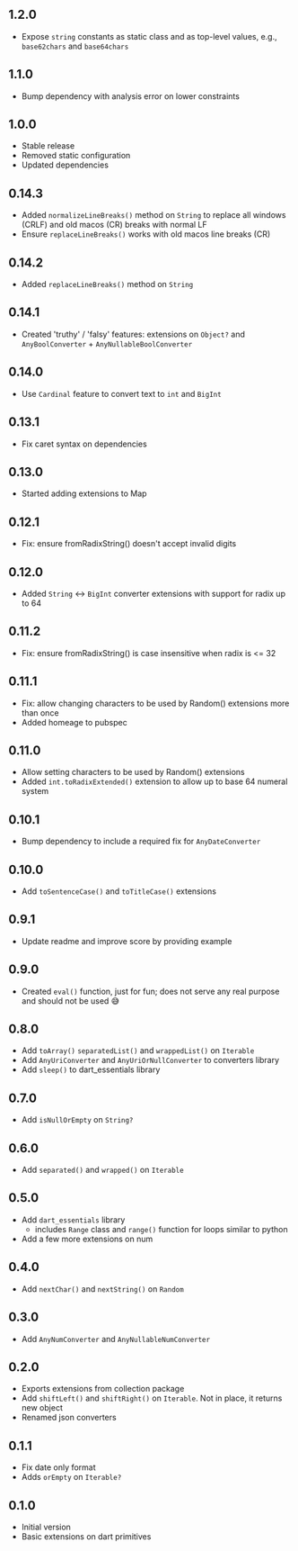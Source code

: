 <!-- dart package changelog -->

## 1.2.0 

- Expose `string` constants as static class and as top-level values, e.g., `base62chars` and `base64chars`

## 1.1.0 
<!-- although this version is a fix, I bumped the minor number because it's the same level as the deps change -->

- Bump dependency with analysis error on lower constraints

## 1.0.0 

- Stable release
- Removed static configuration
- Updated dependencies

## 0.14.3

- Added `normalizeLineBreaks()` method on `String` to replace all windows (CRLF) and old macos (CR) breaks with normal LF
- Ensure `replaceLineBreaks()` works with old macos line breaks (CR)

## 0.14.2

- Added `replaceLineBreaks()` method on `String`

## 0.14.1

- Created 'truthy' / 'falsy' features: extensions on `Object?` and `AnyBoolConverter` + `AnyNullableBoolConverter`

## 0.14.0

- Use `Cardinal` feature to convert text to `int` and `BigInt` 

## 0.13.1

- Fix caret syntax on dependencies

## 0.13.0

- Started adding extensions to Map

## 0.12.1

- Fix: ensure fromRadixString() doesn't accept invalid digits

## 0.12.0

- Added `String` <-> `BigInt` converter extensions with support for radix up to 64

## 0.11.2

- Fix: ensure fromRadixString() is case insensitive when radix is <= 32

## 0.11.1

- Fix: allow changing characters to be used by Random() extensions more than once
- Added homeage to pubspec

## 0.11.0

- Allow setting characters to be used by Random() extensions
- Added `int.toRadixExtended()` extension to allow up to base 64 numeral system

## 0.10.1

- Bump dependency to include a required fix for `AnyDateConverter`

## 0.10.0

- Add `toSentenceCase()` and `toTitleCase()` extensions

## 0.9.1

- Update readme and improve score by providing example

## 0.9.0

- Created `eval()` function, just for fun; does not serve any real purpose and should not be used 😅

## 0.8.0

- Add `toArray()` `separatedList()` and `wrappedList()` on `Iterable`
- Add `AnyUriConverter` and `AnyUriOrNullConverter` to converters library
- Add `sleep()` to dart_essentials library

## 0.7.0

- Add `isNullOrEmpty` on `String?`

## 0.6.0

- Add `separated()` and `wrapped()` on `Iterable`

## 0.5.0

- Add `dart_essentials` library
  - includes `Range` class and `range()` function for loops similar to python
- Add a few more extensions on num

## 0.4.0

- Add `nextChar()` and `nextString()` on `Random`

## 0.3.0

- Add `AnyNumConverter` and `AnyNullableNumConverter`

## 0.2.0

- Exports extensions from collection package
- Add `shiftLeft()` and `shiftRight()` on `Iterable`. Not in place, it returns new object
- Renamed json converters

## 0.1.1

- Fix date only format
- Adds `orEmpty` on `Iterable?`

## 0.1.0

- Initial version
- Basic extensions on dart primitives
